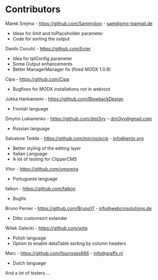 Contributors
================================================================================

Marek Srejma - https://github.com/Sammyboy - sam@gmx-topmail.de

- Ideas for limit and toPlaceholder parameter
- Code for sorting the output

Danilo Cuculić - https://github.com/Eoler

- Idea for tplConfig parameter
- Some Output enhancements
- Better ManagerManager fix (fixed MODX 1.0.9)

Cipa - https://github.com/Cipa

- Bugfixes for MODX installations not in webroot

Jukka Hankaniemi - https://github.com/BlowbackDesign

- Finnish language

Dmytro Lukianenko - https://github.com/dmi3yy – dmi3yy@gmail.com

- Russian language

Salvatore Tedde - https://github.com/microcipcip - info@jertix.org

- Better styling of the editing layer
- Italian Language
- A lot of testing for ClipperCMS

Vitor - https://github.com/vmoreira

- Portuguese language

falkon - https://github.com/falkon

- Bugfix

Bruno Perner - https://github.com/Bruno17 - info@webcmsolutions.de

- Ditto customsort extender

Witek Galecki - https://github.com/witq

- Polish language
- Option to enable dataTable sorting by column headers

Marc - https://github.com/fourroses666 - info@graffx.nl

- Dutch language

And a lot of testers ...
